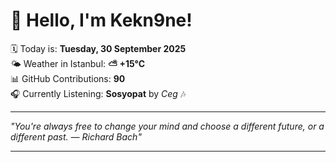 # 👋 Hello, I'm Kekn9ne!

🗓️ Today is: **Tuesday, 30 September 2025**  
🌤️ Weather in Istanbul: **⛅️  +15°C**  
📊 GitHub Contributions: **90**  
🎧 Currently Listening: **Sosyopat** by *Ceg* 🎶

---

_"You're always free to change your mind and choose a different future, or a different past. — *Richard Bach*"_

---
